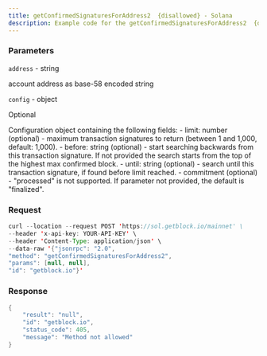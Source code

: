 ```yaml
---
title: getConfirmedSignaturesForAddress2  {disallowed} - Solana
description: Example code for the getConfirmedSignaturesForAddress2  {disallowed} json-rpc method. Сomplete guide on how to use getConfirmedSignaturesForAddress2  {disallowed} json-rpc in GetBlock.io Web3 documentation.
---
```


### Parameters


`address` - string

account address as base-58 encoded string

`config` - object

Optional

Configuration object containing the following fields: - limit: number
(optional) - maximum transaction signatures to return (between 1 and
1,000, default: 1,000). - before: string (optional) - start searching
backwards from this transaction signature. If not provided the search
starts from the top of the highest max confirmed block. - until: string
(optional) - search until this transaction signature, if found before
limit reached. - commitment (optional) - "processed" is not supported.
If parameter not provided, the default is "finalized".

### Request

``` java
curl --location --request POST 'https://sol.getblock.io/mainnet' \ 
--header 'x-api-key: YOUR-API-KEY' \ 
--header 'Content-Type: application/json' \ 
--data-raw '{"jsonrpc": "2.0",
"method": "getConfirmedSignaturesForAddress2",
"params": [null, null],
"id": "getblock.io"}'
```

###  Response

``` java
{
    "result": "null",
    "id": "getblock.io",
    "status_code": 405,
    "message": "Method not allowed"
}
```

